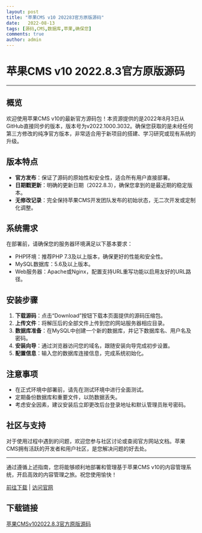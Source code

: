 ```yaml
---
layout: post
title: "苹果CMS v10 202283官方原版源码"
date:   2022-08-13
tags: [源码,CMS,数据库,苹果,确保您]
comments: true
author: admin
---
```

# 苹果CMS v10 2022.8.3官方原版源码

---

## 概览

欢迎使用苹果CMS v10的最新官方源码包！本资源提供的是2022年8月3日从GitHub直接同步的版本，版本号为v2022.1000.3032。确保您获取的是未经任何第三方修改的纯净官方版本，非常适合用于新项目的搭建、学习研究或现有系统的升级。

## 版本特点

- **官方发布**：保证了源码的原始性和安全性，适合所有用户直接部署。
- **日期戳更新**：明确的更新日期（2022.8.3），确保您拿到的是最近期的稳定版本。
- **无修改记录**：完全保持苹果CMS开发团队发布的初始状态，无二次开发或定制化调整。

## 系统需求

在部署前，请确保您的服务器环境满足以下基本要求：
- PHP环境：推荐PHP 7.3及以上版本，确保更好的性能和安全性。
- MySQL数据库：5.6及以上版本。
- Web服务器：Apache或Nginx，配置支持URL重写功能以启用友好的URL路径。

## 安装步骤

1. **下载源码**：点击“Download”按钮下载本页面提供的源码压缩包。
2. **上传文件**：将解压后的全部文件上传到您的网站服务器相应目录。
3. **数据库准备**：在MySQL中创建一个新的数据库，并记下数据库名、用户名及密码。
4. **安装向导**：通过浏览器访问您的域名，跟随安装向导完成初步设置。
5. **配置信息**：输入您的数据库连接信息，完成系统初始化。

## 注意事项

- 在正式环境中部署前，请先在测试环境中进行全面测试。
- 定期备份数据库和重要文件，以防数据丢失。
- 考虑安全因素，建议安装后立即更改后台登录地址和默认管理员账号密码。

## 社区与支持

对于使用过程中遇到的问题，欢迎您参与社区讨论或查阅官方网站文档。苹果CMS拥有活跃的开发者和用户社区，是您解决问题的好去处。

---
通过遵循上述指南，您将能够顺利地部署和管理基于苹果CMS v10的内容管理系统，开启高效的内容管理之旅。祝您使用愉快！

[前往下载](#链接替换为您实际的下载链接) | [访问官网](#链接替换为苹果CMS的官方网站链接)

## 下载链接

[苹果CMSv102022.8.3官方原版源码](https://pan.quark.cn/s/a334b37c505e)